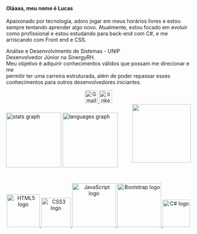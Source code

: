 <h4>Oláaaa, meu nome é Lucas</h4>
 <p>Apaixonado por tecnologia, adoro jogar em meus horários livres e estou <br>
	  sempre tentando aprender algo novo. Atualmente, estou focado em evoluir <br>
	  como profissional e estou estudando para back-end com C#, e me arriscando com Front end e CSS.</p>
  
  <!--<p>Nos últimos 3 anos, atuei como Analista de Suporte, minha primeira empresa foi a <br>
	  Custom Software, trabalhei com SQL Server Management Studio, criando scripts para resolver <br>
	  problemas recorrentes, gerenciando Windows Server, criando usuários com <br>
	  Active Directory (AD), entre outras tarefas diárias.</p>
  
  <p>Identifico-me com Banco de Dados e tenho familiaridade com SQL Server. <br>
	  Gosto de criar tabelas, bancos de dados, alterar tabelas, e utilizar <br>
	  comandos como INNER JOIN e FULL JOIN para consultas. Comandos de <br>
	  consulta e alteração como SELECT, DELETE, e UPDATE (aprendi a usar com BEGIN TRAN, <br>
	  então não me julguem haha) são de grande aprendizado para mim. Caso eu volte <br>
	  a trabalhar com essas ferramentas, já terei uma experiência significativa.</p> -->
  
  <p>Análise e Desenvolvimento de Sistemas - UNIP 
     <br>Desenvolvedor Júnior na SinergyRH.
     <br>Meu objetivo é adquirir conhecimentos válidos que possam me direcionar e me <br>
	  permitir ter uma carreira estruturada, além de poder repassar esses <br>
	  conhecimentos para outros desenvolvedores iniciantes.</p>


<div align="center">
	  <a href="https://mail.google.com" target="_blank" rel="noopener noreferrer">
            <img src="https://img.shields.io/static/v1?message=Gmail&logo=gmail&label=&color=323330&logoColor=blue&labelColor=&style=plastic" height="35" alt="Gmail logo">
  	            </a>
  	  <a href="https://www.linkedin.com/in/lucasazevedo23/" target="_blank">
                <img src="https://img.shields.io/static/v1?message=LinkedIn&logo=linkedin&label=&color=323330&logoColor=blue&labelColor=&style=plastic" height="35" alt="linkedin logo"  />
 	                  </a>
</div>



<img align="right" height="160" src="https://i.pinimg.com/736x/54/9d/9a/549d9a1aa08b36543720f139887b7f59.jpg"/>




###

<div align="left">
  <img src="https://github-readme-stats.vercel.app/api?username=luczevz&hide_title=false&hide_rank=false&show_icons=true&include_all_commits=true&count_private=true&disable_animations=false&theme=dark&locale=en&hide_border=false" height="150" alt="stats graph"  />
  <img src="https://github-readme-stats.vercel.app/api/top-langs?username=luczevz&locale=en&hide_title=false&layout=compact&card_width=320&langs_count=5&theme=dark&hide_border=false" height="150" alt="languages graph"  />
</div>

###

<br clear="both">

<div align="center">
  
<!-- ICONE HTML -->
  <a href="https://www.w3.org/html/" target="_blank" rel="noopener noreferrer">
    <img src="https://img.shields.io/badge/HTML5-323330?style=plastic&logo=html5&logoColor=blue" width="90" alt="HTML5 logo">
  </a>

<!-- ICONE CSS -->
  <a href="https://developer.mozilla.org/en-US/docs/Web/CSS" target="_blank" rel="noopener noreferrer">
    <img src="https://img.shields.io/badge/CSS3-323330?style=plastic&logo=css3&logoColor=blue" width="80" alt="CSS3 logo">
  </a>

<!-- ICONE JavaScript -->
  <a href="https://developer.mozilla.org/en-US/docs/Web/JavaScript" target="_blank" rel="noopener noreferrer">
    <img src="https://img.shields.io/badge/JavaScript-323330?style=plastic&logo=javascript&logoColor=blue" width="120" alt="JavaScript logo">
  </a>

<!-- ICONE BOOTSTRAP -->
  <a href="https://getbootstrap.com/" target="_blank" rel="noopener noreferrer">
    <img src="https://img.shields.io/badge/Bootstrap-323330?style=plastic&logo=bootstrap&logoColor=blue" width="120" alt="Bootstrap logo">
  </a>

<!-- ICONE CSHARP-->
  <a href="https://learn.microsoft.com/en-us/dotnet/csharp/" target="_blank" rel="noopener noreferrer">
    <img src="https://img.shields.io/badge/Csharp-323330?style=plastic&logo=csharp&logoColor=blue" width="75" alt="C# logo">
  </a>

  
</div>


###

